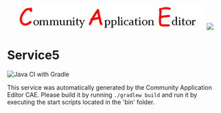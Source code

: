 <p align="center">
  <img src="https://github.com/PhilCAEOrg2/microservice-180/blob/master/img/logo.png" />
  <img src="https://raw.githubusercontent.com/rwth-acis/las2peer/master/img/logo/bitmap/las2peer-logo-128x128.png" />
</p>

Service5
===================
![Java CI with Gradle](https://github.com/PhilCAEOrg2/microservice-180/workflows/Java%20CI%20with%20Gradle/badge.svg?branch=master)

This service was automatically generated by the Community Application Editor CAE. Please build it by running `./gradlew build` and run it by executing the start scripts located in the 'bin' folder.
